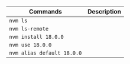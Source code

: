 |     Commands   |   Description      |
|------|------|
|   `nvm ls`     |        |
|    `nvm ls-remote `   |        |
|    `nvm install 18.0.0`    |        |
|    `nvm use 18.0.0`      |        |
|   `nvm alias default 18.0.0` | |
